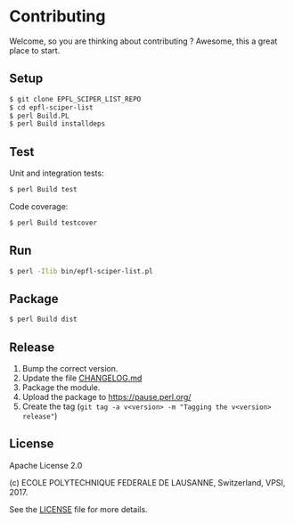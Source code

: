 Contributing
============

Welcome, so you are thinking about contributing ?
Awesome, this a great place to start.

Setup
-----

```bash
$ git clone EPFL_SCIPER_LIST_REPO
$ cd epfl-sciper-list
$ perl Build.PL
$ perl Build installdeps
```

Test
----

Unit and integration tests:

```bash
$ perl Build test
```

Code coverage:

```bash
$ perl Build testcover
```

Run
---

```bash
$ perl -Ilib bin/epfl-sciper-list.pl
```

Package
-------

```bash
$ perl Build dist
```

Release
-------

  1. Bump the correct version.
  2. Update the file [CHANGELOG.md](CHANGELOG.md)
  3. Package the module.
  4. Upload the package to https://pause.perl.org/
  5. Create the tag (``git tag -a v<version> -m "Tagging the v<version> release"``) 

License
-------

Apache License 2.0

(c) ECOLE POLYTECHNIQUE FEDERALE DE LAUSANNE, Switzerland, VPSI, 2017.

See the [LICENSE](LICENSE) file for more details.
